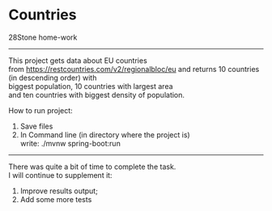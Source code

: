 # Countries
28Stone home-work
   
------  
This project gets data about EU countries    
from https://restcountries.com/v2/regionalbloc/eu
and returns 10 countries (in descending order) with    
biggest population, 10 countries with largest area   
and ten countries with biggest density of population.

How to run project:    
1. Save files
2. In Command line (in directory where the project is)   
  write: ./mvnw spring-boot:run   
-------
There was quite a bit of time to complete the task.   
I will continue to supplement it:   
1. Improve results output;   
2. Add some more tests  


